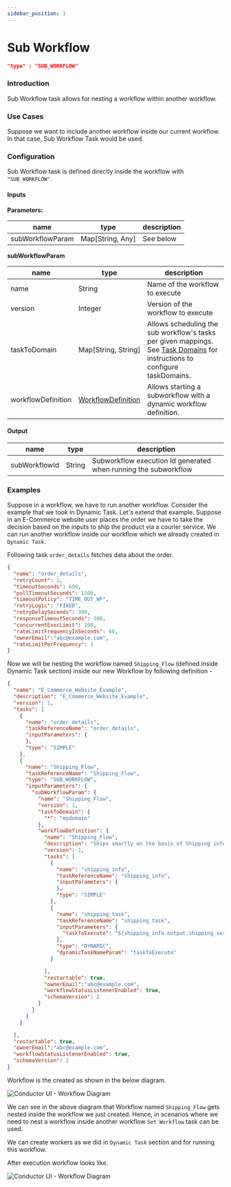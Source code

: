 ```yaml
---
sidebar_position: 1
---
```

# Sub Workflow
```json
"type" : "SUB_WORKFLOW"
```
### Introduction
Sub Workflow task allows for nesting a workflow within another workflow.

### Use Cases

Suppose we want to include another workflow inside our current workflow. In that
case, Sub Workflow Task would be used.

### Configuration

Sub Workflow task is defined directly inside the workflow with `"SUB_WORKFLOW"`.

#### Inputs

**Parameters:**

|name|type|description|
|---|---|---|
| subWorkflowParam | Map[String, Any] | See below |

**subWorkflowParam**

|name|type|description|
|---|---|---|
| name | String | Name of the workflow to execute |
| version | Integer | Version of the workflow to execute |
| taskToDomain | Map[String, String] | Allows scheduling the sub workflow's tasks per given mappings. See [Task Domains](conductor/configuration/taskdomains/) for instructions to configure taskDomains. |
| workflowDefinition | [WorkflowDefinition](conductor/configuration/workflowdef/) | Allows starting a subworkflow with a dynamic workflow definition. |

#### Output

|name|type|description|
|---|---|---|
| subWorkflowId | String | Subworkflow execution Id generated when running the subworkflow |


### Examples

Suppose in a workflow, we have to run another workflow. Consider the example that we took
in Dynamic Task. Let's extend that example. Suppose in an E-Commerce website user places
the order we have to take the decision based on the inputs to ship the product via a
courier service. We can run another workflow inside our workflow which we already
created in `Dynamic Task`.

Following task `order_details` fetches data about the order.

```json
{
  "name": "order_details",
  "retryCount": 1,
  "timeoutSeconds": 600,
  "pollTimeoutSeconds": 1200,
  "timeoutPolicy": "TIME_OUT_WF",
  "retryLogic": "FIXED",
  "retryDelaySeconds": 300,
  "responseTimeoutSeconds": 300,
  "concurrentExecLimit": 100,
  "rateLimitFrequencyInSeconds": 60,
  "ownerEmail":"abc@example.com",
  "rateLimitPerFrequency": 1
}
```

Now we will be nesting the workflow named `Shipping_Flow` (defined inside Dynamic Task section)
inside our new Workflow by following definition -

```json
{
  "name": "E_Commerce_Website_Example",
  "description": "E_Commerce_Website_Example",
  "version": 1,
  "tasks": [
    {
      "name": "order_details",
      "taskReferenceName": "order_details",
      "inputParameters": {
      },
      "type": "SIMPLE"
    },
    {
      "name": "Shipping_Flow",
      "taskReferenceName": "Shipping_Flow",
      "type": "SUB_WORKFLOW",
      "inputParameters": {
        "subWorkflowParam": {
          "name": "Shipping_Flow",
          "version": 1,
          "taskToDomain": {
            "*": "mydomain"
          },
          "workflowDefinition": {
            "name": "Shipping_Flow",
            "description": "Ships smartly on the basis of Shipping info",
            "version": 1,
            "tasks": [
              {
                "name": "shipping_info",
                "taskReferenceName": "shipping_info",
                "inputParameters": {
                },
                "type": "SIMPLE"
              },
              {
                "name": "shipping_task",
                "taskReferenceName": "shipping_task",
                "inputParameters": {
                  "taskToExecute": "${shipping_info.output.shipping_service}"
                },
                "type": "DYNAMIC",
                "dynamicTaskNameParam": "taskToExecute"
              }

            ],
            "restartable": true,
            "ownerEmail":"abc@example.com",
            "workflowStatusListenerEnabled": true,
            "schemaVersion": 2
          }
        }
      }
    }

  ],
  "restartable": true,
  "ownerEmail":"abc@example.com",
  "workflowStatusListenerEnabled": true,
  "schemaVersion": 2
}
```

Workflow is the created as shown in the below diagram.

![Conductor UI - Workflow Diagram](/img/tutorial/SubWorkflow.png)

We can see in the above diagram that Workflow named `Shipping_Flow` gets nested inside
the workflow we just created. Hence, in scenarios where we need to nest a workflow inside
another workflow `Set Workflow` task can be used.

We can create workers as we did in `Dynamic Task` section and for running this workflow.

After execution workflow looks like.

![Conductor UI - Workflow Diagram](/img/tutorial/Sub_Workflow_Run.png)
